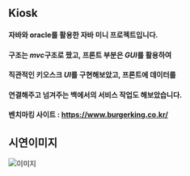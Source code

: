 
## Kiosk


#### 자바와 oracle를 활용한 자바 미니 프로젝트입니다.
#### 구조는 ***mvc***구조로 짰고, 프론트 부분은 ***GUI***를 활용하여 
#### 직관적인 키오스크 ***UI***를 구현해보았고, 프론트에 데이터를
#### 연결해주고 넘겨주는 백에서의 서비스 작업도 해보았습니다. 
#### 벤치마킹 사이트 : <https://www.burgerking.co.kr/>

<!-- Image -->
## 시연이미지 
![이미지]()
